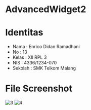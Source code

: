 # AdvancedWidget2

# Identitas
* Nama : Enrico Didan Ramadhani
* No : 13
* Kelas : XII RPL 3
* NIS : 4336/1234-070
* Sekolah : SMK Telkom Malang

# File Screenshot
![3](https://cloud.githubusercontent.com/assets/22855247/19999408/c727b400-a2a4-11e6-8d30-78dfd19713f0.png)
![4](https://cloud.githubusercontent.com/assets/22855247/19999406/c6ce6b8e-a2a4-11e6-8ff6-94a18108daa7.png)
